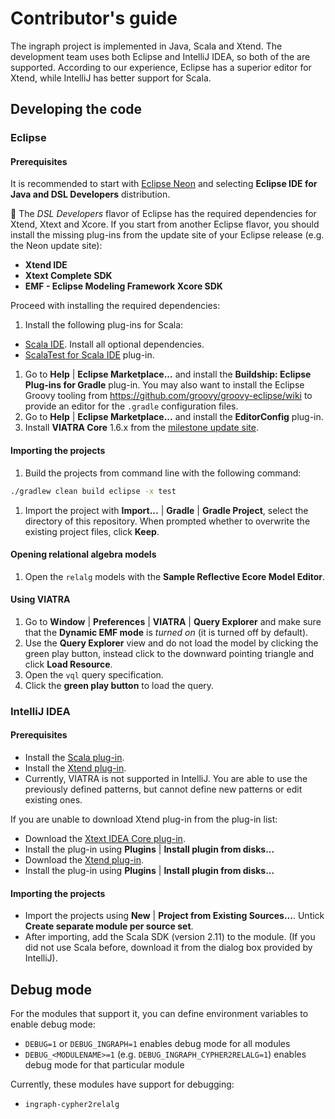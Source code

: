 # Contributor's guide

The ingraph project is implemented in Java, Scala and Xtend. The development team uses both Eclipse and IntelliJ IDEA, so both of the are supported. According to our experience, Eclipse has a superior editor for Xtend, while IntelliJ has better support for Scala.

## Developing the code

### Eclipse

#### Prerequisites

It is recommended to start with [Eclipse Neon](http://www.eclipse.org/downloads/packages/release/Neon) and selecting **Eclipse IDE for Java and DSL Developers** distribution.

:notebook_with_decorative_cover: The _DSL Developers_ flavor of Eclipse has the required dependencies for Xtend, Xtext and Xcore. If you start from another Eclipse flavor, you should install the missing plug-ins from the update site of your Eclipse release (e.g. the Neon update site):

* **Xtend IDE**
* **Xtext Complete SDK**
* **EMF - Eclipse Modeling Framework Xcore SDK**

Proceed with installing the required dependencies:

1. Install the following plug-ins for Scala:
  * [Scala IDE](http://scala-ide.org/). Install all optional dependencies.
  * [ScalaTest for Scala IDE](http://www.scalatest.org/user_guide/using_scalatest_with_eclipse) plug-in.
1. Go to **Help** | **Eclipse Marketplace...** and install the **Buildship: Eclipse Plug-ins for Gradle** plug-in. You may also want to install the Eclipse Groovy tooling from <https://github.com/groovy/groovy-eclipse/wiki> to provide an editor for the `.gradle` configuration files.
1. Go to **Help** | **Eclipse Marketplace...** and install the **EditorConfig** plug-in.
1. Install **VIATRA Core** 1.6.x from the [milestone update site](
http://download.eclipse.org/viatra/updates/milestone).

#### Importing the projects

1. Build the projects from command line with the following command:

  ```bash
  ./gradlew clean build eclipse -x test
  ```
1. Import the project with **Import...** | **Gradle** | **Gradle Project**, select the directory of this repository. When prompted whether to overwrite the existing project files, click **Keep**.

#### Opening relational algebra models

1. Open the `relalg` models with the **Sample Reflective Ecore Model Editor**.

#### Using VIATRA

1. Go to **Window** | **Preferences** | **VIATRA** | **Query Explorer** and make sure that the **Dynamic EMF mode** is _turned on_ (it is turned off by default).
1. Use the **Query Explorer** view and do not load the model by clicking the green play button, instead click to the downward pointing triangle and click **Load Resource**.
1. Open the `vql` query specification.
1. Click the **green play button** to load the query.

### IntelliJ IDEA

#### Prerequisites

* Install the [Scala plug-in](https://plugins.jetbrains.com/idea/plugin/1347-scala).
* Install the [Xtend plug-in](https://plugins.jetbrains.com/idea/plugin/8073-xtend-support).
* Currently, VIATRA is not supported in IntelliJ. You are able to use the previously defined patterns, but cannot define new patterns or edit existing ones.

If you are unable to download Xtend plug-in from the plug-in list:
* Download the [Xtext IDEA Core plug-in](https://plugins.jetbrains.com/plugin/8072-xtext-idea-core).
* Install the plug-in using **Plugins** | **Install plugin from disks...**
* Download the [Xtend plug-in](https://plugins.jetbrains.com/idea/plugin/8073-xtend-support).
* Install the plug-in using **Plugins** | **Install plugin from disks...**

#### Importing the projects

* Import the projects using **New** | **Project from Existing Sources...**. Untick **Create separate module per source set**.
* After importing, add the Scala SDK (version 2.11) to the module. (If you did not use Scala before, download it from the dialog box provided by IntelliJ).

## Debug mode

For the modules that support it, you can define environment variables to enable debug mode:

* `DEBUG=1` or `DEBUG_INGRAPH=1` enables debug mode for all modules
* `DEBUG_<MODULENAME>=1` (e.g. `DEBUG_INGRAPH_CYPHER2RELALG=1`) enables debug mode for that particular module

Currently, these modules have support for debugging:

* `ingraph-cypher2relalg`
